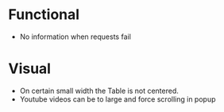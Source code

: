 # Functional
- No information when requests fail

# Visual
- On certain small width the Table is not centered.
- Youtube videos can be to large and force scrolling in popup